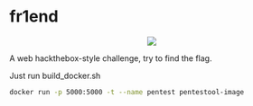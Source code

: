 # fr1end
<p align=center>
<a target="_blank" href="LICENSE" title="License: MIT"><img src="https://img.shields.io/badge/License-MIT-blue.svg"></a>
</p>
A web hackthebox-style challenge, try to find the flag.

Just run build_docker.sh 
```bash
docker run -p 5000:5000 -t --name pentest pentestool-image
```
